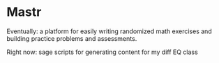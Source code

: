 # Mastr

Eventually: a platform for easily writing randomized math
exercises and building practice problems and assessments.

Right now: sage scripts for generating content for my
diff EQ class
